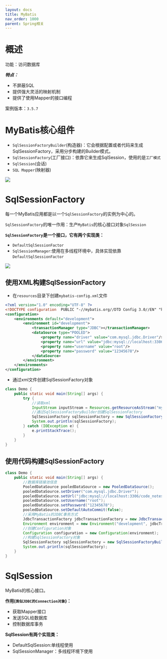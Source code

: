 ```yaml
---
layout: docs
title: MyBatis
nav_order: 1000
parent: Spring相关
---
```


# 概述

功能：访问数据库

**_特点：_**
- 不屏蔽SQL
- 提供强大灵活的映射机制
- 提供了使用Mapper的接口编程

案例版本：`3.5.7`

# MyBatis核心组件

- `SqlSessionFactoryBuilder`(构造器)：它会根据配置或者代码来生成SqlSessionFactory，采用分步构建的Builder模式。
- `SqlSessionFactory`(工厂接口)：依靠它来生成SqlSession，使用的是`工厂模式`
- `SqlSession`(会话)
- `SQL Mapper`(映射器)

![](https://cdn.jsdelivr.net/gh/guosonglu/images@master/blog-img/202110091642870.png)

# SqlSessionFactory

每一个MyBatis应用都是以一个`SqlSessionFactory`的实例为中心的。

`SqlSessionFactory`的唯一作用：生产`MyBatis`的核心接口对象`SqlSession`

**`SqlSessionFactory`是一个接口，它有两个实现类：**
- `DefaultSqlSessionFactor`
- `SqlSessionManager`:使用在多线程环境中，具体实现依靠`DefaultSqlSessionFactor`

![](https://cdn.jsdelivr.net/gh/guosonglu/images@master/blog-img/202110091650091.png)

## 使用XML构建SqlSessionFactory

- 在`resources`目录下创建`mybatis-config.xml`文件

```xml
<?xml version="1.0" encoding="UTF-8" ?>
<!DOCTYPE configuration  PUBLIC "-//mybatis.org//DTD Config 3.0//EN" "http://mybatis.org/dtd/mybatis-3-config.dtd">
<configuration>
    <environments default="development">
        <environment id="development">
            <transactionManager type="JDBC"></transactionManager>
            <dataSource type="POOLED">
                <property name="driver" value="com.mysql.jdbc.Driver"/>
                <property name="url" value="jdbc:mysql://localhost:3306/code_notes"/>
                <property name="username" value="root"/>
                <property name="password" value="12345678"/>
            </dataSource>
        </environment>
    </environments>
</configuration>
```

- 通过xml文件创建SqlSessionFactory对象

```java
class Demo {
    public static void main(String[] args) {
        try {
            //读取xml
            InputStream inputStream = Resources.getResourceAsStream("mybatis-config.xml");
            //通过SqlSessionFactoryBuilder创建SqlSessionFactory
            SqlSessionFactory sqlSessionFactory = new SqlSessionFactoryBuilder().build(inputStream);
            System.out.println(sqlSessionFactory);
        } catch (IOException e) {
            e.printStackTrace();
        }
    }
}
```

## 使用代码构建SqlSessionFactory

```java
class Demo {
    public static void main(String[] args) {
        //数据库链接池信息
        PooledDataSource pooledDataSource = new PooledDataSource();
        pooledDataSource.setDriver("com.mysql.jdbc.Driver");
        pooledDataSource.setUrl("jdbc:mysql://localhost:3306/code_notes");
        pooledDataSource.setUsername("root");
        pooledDataSource.setPassword("12345678");
        pooledDataSource.setDefaultAutoCommit(false);
        //采用MyBatis的JDBC事务方式
        JdbcTransactionFactory jdbcTransactionFactory = new JdbcTransactionFactory();
        Environment environment = new Environment("development", jdbcTransactionFactory, pooledDataSource);
        //创建Configuration对象
        Configuration configuration = new Configuration(environment);
        //构建SqlSessionFactory对象
        SqlSessionFactory sqlSessionFactory = new SqlSessionFactoryBuilder().build(configuration);
        System.out.println(sqlSessionFactory);
    }
}
```

# SqlSession

MyBatis的核心接口。

**作用(`类似JDBC的Connection对象`)：**
- 获取Mapper接口
- 发送SQL给数据库
- 控制数据库事务

**SqlSession有两个实现类：**
- DefaultSqlSession:单线程使用
- SqlSessionManager：多线程环境下使用







